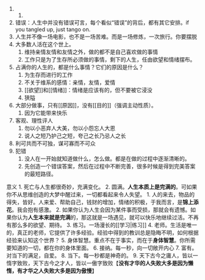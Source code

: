 1. 
	1. 
2. 错误：人生中并没有错误可言，每个看似“错误”的背后，都有其它安排。if you tangled up, just tango on.
3. 人生并不像一场电影，也不是一场苦难。而是一场修炼，一次旅行。你要摆脱
4. 大多数人活在这个世上。
	1. 维持亲情友情和友情之外，做的都不是自己喜欢做的事情
	2. 工作只是为了生存所必须做的事情，剩下的人生，任由欲望和情绪摆布。
5. 占满你的人生的，都是什么事情？它们的原因是什么？
	1. 为生存而进行的工作
	2. 不关于维系的感情：亲情，友情，爱情
	3. [[欲望]]和[[情绪]]：情绪是应该有的，但不要被它浸没
	4. 狭隘
6. 大部分做事，只有[[原因]]，没有[[目的]]（强调主动性质）。
	1. 因为它能带来快乐
7. 客观、理性评人
	1. 勿以小恶弃人大美，勿以小怨忘人大恩
	2. 说人之短乃护己之短，夸己之长乃忌人之长
8. 利可共而不可独，谋可寡而不可众
9. 犯错
	1. 没人在一开始就知道做什么，怎么做。都是在做的过程中逐渐清晰的。
	2. 先创造一个错误答案，然后在过程中不断完善，很多时候是得到完美答案的最短路径。


意义
	1. 死亡与人生都很奇妙，充满变化。
	2. 圆满。**人生本质上是完满的**。可如果你不从思维创造的大梦中醒过来，一切都看起来令人失望。
		1. 人的来去，物品的得失，皆好。人来爱、帮助自己，钱财的增加，情绪的积极，于我而言，是**锦上添花**。我会抱有感激。
		2. 如果你认为人生会因为某件事而受损，那就会有遗憾。如果你认为**人生本来就是完满**的，那这就是一场遇见，就可以快乐地继续过活。不再有那么多的欲望、期待。
	3. 练习。一场漫长的[[学习|练习]] 
	4. 老师。生活是唯一的，真正的老师，它提供了许多经验。经验中得到的教训总是隐晦不明，如何根据经验来认知这个世界？
	5. 身体智慧。重点不在于事实，而在于**身体智慧**。你所需要知道的一切，都在你的身体里面。
	6. 接纳。每一秒，向一切敞开内心
	7. 富有。对当下的满足，自爱。
	8. 当下。每一秒都是神奇的。
	9. 天下古今之庸人，皆以一惰字致败，天下古今之才人，皆以一傲字致败【**没有才华的人失败大多是因为懒惰，有才华之人失败大多是因为傲慢**】